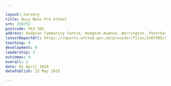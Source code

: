 ```yaml
---

layout: nursery
title: Busy Bees Pre School
urn: 256752
postcode: PE4 5EG
address: Hodgson Community Centre, Hodgson Avenue, Werrington, Peterborough, Cambridgeshire, PE4 5EG
latestReportUrl: https://reports.ofsted.gov.uk/provider/files/2487005/urn/256752.pdf
teaching: 0
development: 0
leadership: 2
outcomes: 0
overall: 2
date: 01 April 2018 
datePublish: 22 May 2015

---
```

